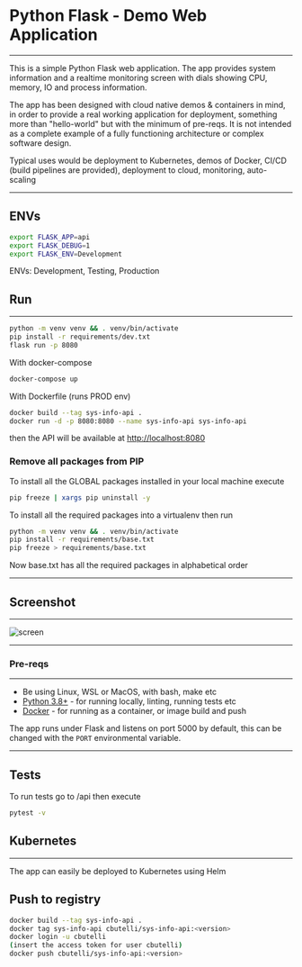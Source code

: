# Python Flask - Demo Web Application
---------------------

This is a simple Python Flask web application. The app provides system information and a realtime monitoring screen with dials showing CPU, memory, IO and process information.

The app has been designed with cloud native demos & containers in mind, in order to provide a real working application for deployment, 
something more than "hello-world" but with the minimum of pre-reqs. 
It is not intended as a complete example of a fully functioning architecture or complex software design.

Typical uses would be deployment to Kubernetes, demos of Docker, CI/CD (build pipelines are provided), deployment to cloud, monitoring, auto-scaling

---

## ENVs
```bash
export FLASK_APP=api
export FLASK_DEBUG=1
export FLASK_ENV=Development
```
ENVs: Development, Testing, Production

## Run
------
```bash
python -m venv venv && . venv/bin/activate
pip install -r requirements/dev.txt
flask run -p 8080
```

With docker-compose
```bash
docker-compose up
```
With Dockerfile (runs PROD env)
```bash
docker build --tag sys-info-api .
docker run -d -p 8080:8080 --name sys-info-api sys-info-api
```
then the API will be available at [http://localhost:8080](http://localhost:8080)

### Remove all packages from PIP
To install all the GLOBAL packages installed in your local machine execute
```bash
pip freeze | xargs pip uninstall -y
```
To install all the required packages into a virtualenv then run
```bash
python -m venv venv && . venv/bin/activate
pip install -r requirements/base.txt 
pip freeze > requirements/base.txt
```
Now base.txt has all the required packages in alphabetical order

---

## Screenshot
-------------

![screen](https://user-images.githubusercontent.com/14982936/30533171-db17fccc-9c4f-11e7-8862-eb8c148fedea.png)

---

### Pre-reqs
---------------------

- Be using Linux, WSL or MacOS, with bash, make etc
- [Python 3.8+](https://www.python.org/downloads/) - for running locally, linting, running tests etc
- [Docker](https://docs.docker.com/get-docker/) - for running as a container, or image build and push

The app runs under Flask and listens on port 5000 by default, this can be changed with the `PORT` environmental variable.

---

## Tests
To run tests go to /api then execute
```bash
pytest -v
```

## Kubernetes
---------------------

The app can easily be deployed to Kubernetes using Helm

## Push to registry
```bash
docker build --tag sys-info-api .
docker tag sys-info-api cbutelli/sys-info-api:<version>
docker login -u cbutelli 
(insert the access token for user cbutelli)
docker push cbutelli/sys-info-api:<version>
```

